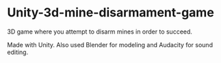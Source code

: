# Unity-3d-mine-disarmament-game
3D game where you attempt to disarm mines in order to succeed.

Made with Unity.
Also used Blender for modeling and Audacity for sound editing.
